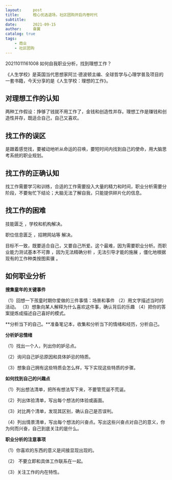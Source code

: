 ```yaml
---
layout:     post
title:      橙心优选退场，社区团购开启内卷时代
subtitle:   
date:       2021-09-15
author:     奋翼
catalog: true
tags:
    - 商业
    - 社区团购
---
```



20211011161008 如何自我职业分析，找到理想工作？


《人生学校》是英国当代思想家阿兰·德波顿主编、全球哲学与心理学普及项目的一套书籍，今天分享的是《人生学校：理想的工作》。


## 对理想工作的认知


两种工作假设：挣够了钱就不用工作了，金钱和创造性并存。理想工作是赚钱和创造性并存，既适合自己，自己又喜欢。


## 找工作的误区


是跟着感觉找，要被动地听从命运的召唤，要短时间内找到自己的使命，用大脑思考系统的职业规划。


## 找工作的正确认知 


找工作需要学习和训练，合适的工作需要投入大量的精力和时间，职业分析需要分阶段，不要匆忙下结论；大脑无法了解自我，只能提供碎片化的信息。


## 找工作的困难  


技能匮乏 ，学校和机构解决。

职位信息匮乏  ，招聘网站等  解决。

目标不一致，既要适合自己，又要自己所爱。这个最难，因为需要职业分析。而职业能力测试基本不可靠 ，因为无法精确分析 ，无法引导才能的施展 ，僵化地根据现有的工作种类按图索骥 。


## 如何职业分析  

**搜集童年的关键事件**  

（1）回想一下孩童时期你爱做的三件事情：场景和事件 
（2）用文字描述当时的活动。 
（3）想象向某人解释为什么喜欢这件事，确认背后的乐趣 
（4）把你的答案提炼成描述自己喜好的模式。  

**分析当下的自己。**准备笔记本，收集和分析当下的情绪和经历，分析自己。  

**分析妒忌情绪**    

（1）找出一个人，列出你的妒忌点。 

（2）询问自己妒忌原因和具体妒忌的特质。 

（3）想象自己拥有这些特质会怎么样，写下实现这些特质的步骤。   

**如何找到自己的兴趣点**  

（1）列出想法清单，把所有想法写下来，不要管荒诞不荒诞。 

（2）列出体验清单，写出每个想法的体验或画面。 

（3）对比两个清单，发现其区别，确认自己是否误判。 

（4）列出情景清单，写出每个想法的兴奋点。写出这些兴奋点对自己的意义，你为何而兴奋，自己到底关注的是什么。  

**职业分析的注意事项** 

（1）你喜欢的东西的意义是间接显现出现的。 

（2） 不要立即和具体工作联系在一起。 

（3）关注工作的内在特性。            